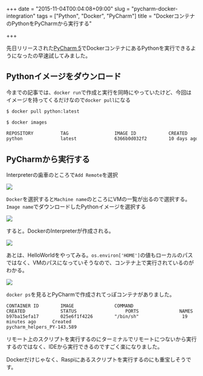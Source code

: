 +++
date = "2015-11-04T00:04:08+09:00"
slug = "pycharm-docker-integration"
tags = ["Python", "Docker", "PyCharm"]
title = "DockerコンテナのPythonをPyCharmから実行する"

+++

先日リリースされた[PyCharm 5](https://www.jetbrains.com/pycharm/)でDockerコンテナにあるPythonを実行できるようになったの早速試してみました。

<!--more-->

## Pythonイメージをダウンロード

今までの記事では、`docker run`で作成と実行を同時にやっていたけど、今回はイメージを持ってくるだけなので`docker pull`になる

```sh
$ docker pull python:latest

$ docker images

REPOSITORY          TAG                 IMAGE ID            CREATED             VIRTUAL SIZE
python              latest              6366b0d032f2        10 days ago         688.8 MB
```

## PyCharmから実行する

Interpreterの歯車のところで`Add Remote`を選択

![](/post/2015/11/pycharm-docker1.jpg)

`Docker`を選択すると`Machine name`のところにVMの一覧が出るので選択する。`Image name`でダウンロードしたPythonイメージを選択する

![](/post/2015/11/pycharm-docker2.jpg)

すると。DockerのInterpreterが作成される。

![](/post/2015/11/pycharm-docker3.jpg)

あとは、HelloWorldをやってみる。`os.environ['HOME']`の値もローカルのパスではなく、VMのパスになっていそうなので、コンテナ上で実行されているのがわかる。

![](/post/2015/11/pycharm-docker4.jpg)

`docker ps`を見るとPyCharmで作成されてっぽコンテナがありました。

```
CONTAINER ID        IMAGE               COMMAND                  CREATED             STATUS                  PORTS               NAMES
b97ba15efa17        025e6f1f4226        "/bin/sh"                19 minutes ago      Created                                     pycharm_helpers_PY-143.589
```

リモート上のスクリプトを実行するのにターミナルでリモートにつないから実行するのではなく、IDEから実行できるのですごく楽になりました。

Dockerだけじゃなく、Raspiにあるスクリプトを実行するのにも重宝しそうです。
